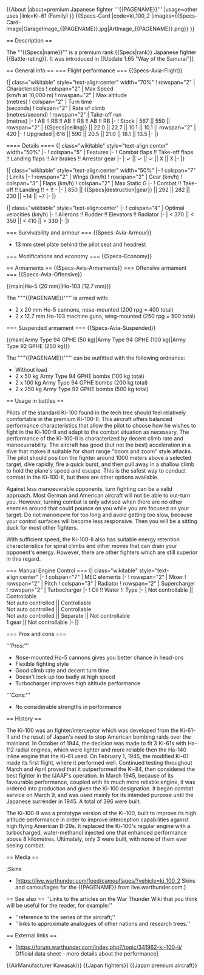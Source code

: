 {{About
|about=premium Japanese fighter '''{{PAGENAME}}'''
|usage=other uses
|link=Ki-61 (Family)
}}
{{Specs-Card
|code=ki_100_2
|images={{Specs-Card-Image|GarageImage_{{PAGENAME}}.jpg|ArtImage\_{{PAGENAME}}.png}}
}}

== Description ==

<!-- ''In the description, the first part should be about the history of and the creation and combat usage of the aircraft, as well as its key features. In the second part, tell the reader about the aircraft in the game. Insert a screenshot of the vehicle, so that if the novice player does not remember the vehicle by name, he will immediately understand what kind of vehicle the article is talking about.'' -->

The '''{{Specs|name}}''' is a premium rank {{Specs|rank}} Japanese fighter {{Battle-rating}}. It was introduced in [[Update 1.65 "Way of the Samurai"]].

== General info ==
=== Flight performance ===
{{Specs-Avia-Flight}}

<!-- ''Describe how the aircraft behaves in the air. Speed, manoeuvrability, acceleration and allowable loads - these are the most important characteristics of the vehicle.'' -->

{| class="wikitable" style="text-align:center" width="70%"
! rowspan="2" | Characteristics
! colspan="2" | Max Speed<br>(km/h at 10,000 m)
! rowspan="2" | Max altitude<br>(metres)
! colspan="2" | Turn time<br>(seconds)
! colspan="2" | Rate of climb<br>(metres/second)
! rowspan="2" | Take-off run<br>(metres)
|-
! AB !! RB !! AB !! RB !! AB !! RB
|-
! Stock
| 567 || 550 || rowspan="2" | {{Specs|ceiling}} || 22.0 || 22.7 || 10.1 || 10.1 || rowspan="2" | 420
|-
! Upgraded
| 616 || 590 || 20.5 || 21.0 || 18.1 || 13.5
|-
|}

==== Details ====
{| class="wikitable" style="text-align:center" width="50%"
|-
! colspan="5" | Features
|-
! Combat flaps !! Take-off flaps !! Landing flaps !! Air brakes !! Arrestor gear
|-
| ✓ || ✓ || ✓ || X || X <!-- ✓ -->
|-
|}

{| class="wikitable" style="text-align:center" width="50%"
|-
! colspan="7" | Limits
|-
! rowspan="2" | Wings (km/h)
! rowspan="2" | Gear (km/h)
! colspan="3" | Flaps (km/h)
! colspan="2" | Max Static G
|-
! Combat !! Take-off !! Landing !! + !! -
|-
| 850 <!-- {{Specs|destruction|body}} --> || {{Specs|destruction|gear}} || 292 || 282 || 230 || ~14 || ~7
|-
|}

{| class="wikitable" style="text-align:center"
|-
! colspan="4" | Optimal velocities (km/h)
|-
! Ailerons !! Rudder !! Elevators !! Radiator
|-
| < 370 || < 350 || < 410 || > 330
|-
|}

=== Survivability and armour ===
{{Specs-Avia-Armour}}

<!-- ''Examine the survivability of the aircraft. Note how vulnerable the structure is and how secure the pilot is, whether the fuel tanks are armoured, etc. Describe the armour, if there is any, and also mention the vulnerability of other critical aircraft systems.'' -->

- 13 mm steel plate behind the pilot seat and headrest

=== Modifications and economy ===
{{Specs-Economy}}

== Armaments ==
{{Specs-Avia-Armaments}}
=== Offensive armament ===
{{Specs-Avia-Offensive}}

<!-- ''Describe the offensive armament of the aircraft, if any. Describe how effective the cannons and machine guns are in a battle, and also what belts or drums are better to use. If there is no offensive weaponry, delete this subsection.'' -->

{{main|Ho-5 (20 mm)|Ho-103 (12.7 mm)}}

The '''''{{PAGENAME}}''''' is armed with:

- 2 x 20 mm Ho-5 cannons, nose-mounted (200 rpg = 400 total)
- 2 x 12.7 mm Ho-103 machine guns, wing-mounted (250 rpg = 500 total)

=== Suspended armament ===
{{Specs-Avia-Suspended}}

<!-- ''Describe the aircraft's suspended armament: additional cannons under the wings, bombs, rockets and torpedoes. This section is especially important for bombers and attackers. If there is no suspended weaponry remove this subsection.'' -->

{{main|Army Type 94 GPHE (50 kg)|Army Type 94 GPHE (100 kg)|Army Type 92 GPHE (250 kg)}}

The '''''{{PAGENAME}}''''' can be outfitted with the following ordnance:

- Without load
- 2 x 50 kg Army Type 94 GPHE bombs (100 kg total)
- 2 x 100 kg Army Type 94 GPHE bombs (200 kg total)
- 2 x 250 kg Army Type 92 GPHE bombs (500 kg total)

== Usage in battles ==

<!-- ''Describe the tactics of playing in the aircraft, the features of using aircraft in a team and advice on tactics. Refrain from creating a "guide" - do not impose a single point of view, but instead, give the reader food for thought. Examine the most dangerous enemies and give recommendations on fighting them. If necessary, note the specifics of the game in different modes (AB, RB, SB).'' -->

Pilots of the standard Ki-100 found in the tech tree should feel relatively comfortable in the premium Ki-100-II. This aircraft offers balanced performance characteristics that allow the pilot to choose how he wishes to fight in the Ki-100-II and adapt to the combat situation as necessary. The performance of the Ki-100-II is characterized by decent climb rate and manoeuvrability. The aircraft has good (but not the best) acceleration in a dive that makes it suitable for short range "boom and zoom" style attacks. The pilot should position the fighter around 1000 meters above a selected target, dive rapidly, fire a quick burst, and then pull away in a shallow climb to hold the plane's speed and escape. This is the safest way to conduct combat in the Ki-100-II, but there are other options available.

Against less manoeuvrable opponents, turn fighting can be a valid approach. Most German and American aircraft will not be able to out-turn you. However, turning combat is only advised when there are no other enemies around that could pounce on you while you are focused on your target. Do not manoeuvre for too long and avoid getting too slow, because your control surfaces will become less responsive. Then you will be a sitting duck for most other fighters.

With sufficient speed, the Ki-100-II also has suitable energy retention characteristics for spiral climbs and other moves that can drain your opponent's energy. However, there are other fighters which are still superior in this regard.

=== Manual Engine Control ===
{| class="wikitable" style="text-align:center"
|-
! colspan="7" | MEC elements
|-
! rowspan="2" | Mixer
! rowspan="2" | Pitch
! colspan="3" | Radiator
! rowspan="2" | Supercharger
! rowspan="2" | Turbocharger
|-
! Oil !! Water !! Type
|-
| Not controllable || Controllable<br>Not auto controlled || Controllable<br>Not auto controlled || Controllable<br>Not auto controlled || Separate || Not controllable<br>1 gear || Not controllable
|-
|}

=== Pros and cons ===

<!-- ''Summarise and briefly evaluate the vehicle in terms of its characteristics and combat effectiveness. Mark its pros and cons in the bulleted list. Try not to use more than 6 points for each of the characteristics. Avoid using categorical definitions such as "bad", "good" and the like - use substitutions with softer forms such as "inadequate" and "effective".'' -->

'''Pros:'''

- Nose-mounted Ho-5 cannons gives you better chance in head-ons
- Flexible fighting style
- Good climb rate and decent turn time
- Doesn't lock up too badly at high speed
- Turbocharger improves high altitude performance

'''Cons:'''

- No considerable strengths in performance

== History ==

<!-- ''Describe the history of the creation and combat usage of the aircraft in more detail than in the introduction. If the historical reference turns out to be too long, take it to a separate article, taking a link to the article about the vehicle and adding a block "/History" (example: <nowiki>https://wiki.warthunder.com/(Vehicle-name)/History</nowiki>) and add a link to it here using the <code>main</code> template. Be sure to reference text and sources by using <code><nowiki><ref></ref></nowiki></code>, as well as adding them at the end of the article with <code><nowiki><references /></nowiki></code>. This section may also include the vehicle's dev blog entry (if applicable) and the in-game encyclopedia description (under <code><nowiki>=== In-game description ===</nowiki></code>, also if applicable).'' -->

The Ki-100 was an fighter/interceptor which was developed from the Ki-61-II and the result of Japan's need to stop American bombing raids over the mainland. In October of 1944, the decision was made to fit 3 Ki-61s with Ha-112 radial engines, which were lighter and more reliable then the Ha-140 inline engine that the Ki-61 used. On February 1, 1945, the modified Ki-61 made its first flight, where it performed well. Continued testing throughout March and April proved that it outperformed the Ki-84, then considered the best fighter in the IJAAF's operation. In March 1945, because of its favourable performance, coupled with its much more reliable engine, it was ordered into production and given the Ki-100 designation. It began combat service on March 9, and was used mainly for its intended purpose until the Japanese surrender in 1945. A total of 396 were built.

The Ki-100-II was a prototype version of the Ki-100, built to improve its high altitude performance in order to improve interception capabilities against high flying American B-29s. It replaced the Ki-100's regular engine with a turbocharged, water-methanol injected one that enhanced performance above 8 kilometres. Ultimately, only 3 were built, with none of them ever seeing combat.

== Media ==

<!-- ''Excellent additions to the article would be video guides, screenshots from the game, and photos.'' -->

;Skins

- [https://live.warthunder.com/feed/camouflages/?vehicle=ki_100_2 Skins and camouflages for the {{PAGENAME}} from live.warthunder.com.]

== See also ==
''Links to the articles on the War Thunder Wiki that you think will be useful for the reader, for example:''

- ''reference to the series of the aircraft;''
- ''links to approximate analogues of other nations and research trees.''

== External links ==

<!-- ''Paste links to sources and external resources, such as:''
* ''topic on the official game forum;''
* ''other literature.'' -->

- [https://forum.warthunder.com/index.php?/topic/341962-ki-100-ii/ Official data sheet - more details about the performance]

{{AirManufacturer Kawasaki}}
{{Japan fighters}}
{{Japan premium aircraft}}
